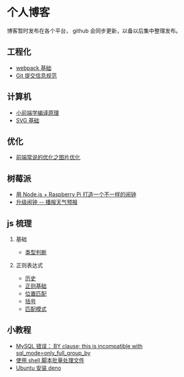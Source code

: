 # 个人博客

博客暂时发布在各个平台， github 会同步更新，以备以后集中整理发布。

## 工程化

-   [webpack 基础](https://juejin.im/post/5cc40737f265da034c703064)
-   [Git 提交信息规范](https://juejin.im/post/5d76000a518825570327e52b)

## 计算机

-   [小前端学编译原理](https://juejin.im/post/5cc81e0151882577e763ff86)
 - [SVG 基础](https://juejin.im/post/5cfdbc5951882519172973d5)

## 优化
- [前端常说的优化之图片优化](https://juejin.im/post/5d09c7966fb9a07ebf4b729e)

## 树莓派

-   [用 Node.js + Raspberry Pi 打造一个不一样的闹钟](https://www.jianshu.com/p/6612a3635139)
-   [升级闹钟 -- 播报天气预报](https://www.jianshu.com/p/2dc4f8e385ff)

## js 梳理

1. 基础
    - [类型判断](https://www.jianshu.com/p/c248c0670951)

2. 正则表达式
    - [历史](https://www.jianshu.com/p/a7e2362f1c30)
    - [正则基础](https://www.jianshu.com/p/e9475c65e482)
    - [位置匹配](https://www.jianshu.com/p/83a502fc5836)
    - [括号](https://www.jianshu.com/p/6a7d5450e164)
    - [匹配模式](https://www.jianshu.com/p/ca75f281c427)


## 小教程
- [MySQL 错误： BY clause; this is incompatible with sql_mode=only_full_group_by](https://www.jianshu.com/p/6fddf95b7344)
- [使用 shell 脚本批量处理文件](https://www.jianshu.com/p/315ed8a4ee29)
- [Ubuntu 安装 deno](https://www.jianshu.com/p/27ca3b5819ed)
